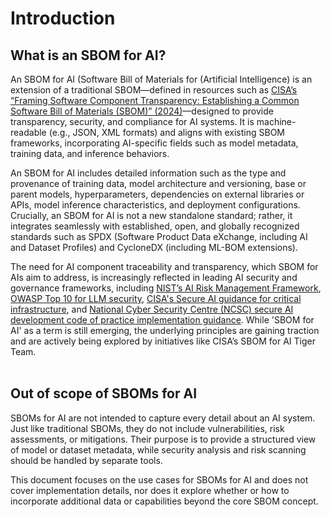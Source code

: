 # Introduction

## What is an SBOM for AI?

An SBOM for AI (Software Bill of Materials for (Artificial Intelligence) is an extension of a traditional SBOM—defined in resources such as [CISA’s “Framing Software Component Transparency: Establishing a Common Software Bill of Materials (SBOM)” (2024)](https://www.cisa.gov/sites/default/files/2024-10/SBOM%20Framing%20Software%20Component%20Transparency%202024.pdf)—designed to provide transparency, security, and compliance for AI systems. It is machine-readable (e.g., JSON, XML formats) and aligns with existing SBOM frameworks, incorporating AI-specific fields such as model metadata, training data, and inference behaviors.

An SBOM for AI includes detailed information such as the type and provenance of training data, model architecture and versioning, base or parent models, hyperparameters, dependencies on external libraries or APIs, model inference characteristics, and deployment configurations. Crucially, an SBOM for AI is not a new standalone standard; rather, it integrates seamlessly with established, open, and globally recognized standards such as SPDX (Software Product Data eXchange, including AI and Dataset Profiles) and CycloneDX (including ML-BOM extensions).

The need for AI component traceability and transparency, which SBOM for AIs aim to address, is increasingly reflected in leading AI security and governance frameworks, including [NIST’s AI Risk Management Framework](https://nvlpubs.nist.gov/nistpubs/ai/NIST.AI.600-1.pdf), [OWASP Top 10 for LLM security](https://genai.owasp.org/resource/owasp-top-10-for-llm-applications-2025/), [CISA\'s Secure AI guidance for critical infrastructure](https://www.dhs.gov/sites/default/files/2024-04/24_0426_dhs_ai-ci-safety-security-guidelines-508c.pdf), and [National Cyber Security Centre (NCSC) secure AI development code of practice implementation guidance](https://assets.publishing.service.gov.uk/media/679cae441d14e76535afb630/Implementation_Guide_for_the_AI_Cyber_Security_Code_of_Practice.pdf). While \'SBOM for AI\' as a term is still emerging, the underlying principles are gaining traction and are actively being explored by initiatives like CISA’s SBOM for AI Tiger Team.
<br><br>

## Out of scope of SBOMs for AI

SBOMs for AI are not intended to capture every detail about an AI system. Just like traditional SBOMs, they do not include vulnerabilities, risk assessments, or mitigations. Their purpose is to provide a structured view of model or dataset metadata, while security analysis and risk scanning should be handled by separate tools.

This document focuses on the use cases for SBOMs for AI and does not cover implementation details, nor does it explore whether or how to incorporate additional data or capabilities beyond the core SBOM concept.
